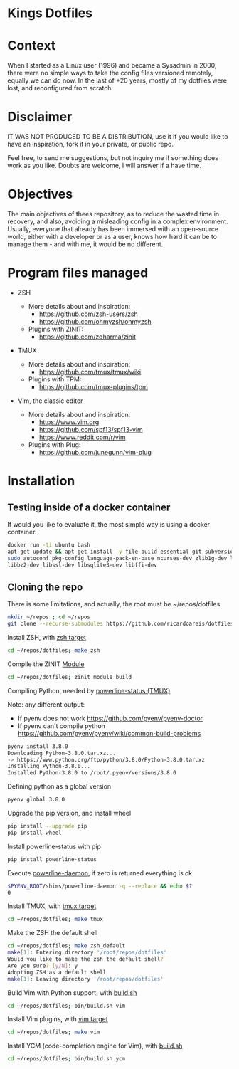 # Kings Dotfiles

# Context

When I started as a Linux user (1996) and became a Sysadmin in 2000, there
were no simple ways to take the config files versioned remotely, equally
we can do now. In the last of +20 years, mostly of my dotfiles were lost,
and reconfigured from scratch.

# Disclaimer

IT WAS NOT PRODUCED TO BE A DISTRIBUTION, use it if you would like to have
an inspiration, fork it in your private, or public repo.

Feel free, to send me suggestions, but not inquiry me if something does work
as you like. Doubts are welcome, I will answer if a have time.

# Objectives

The main objectives of thees repository, as to reduce the wasted time in
recovery, and also, avoiding a misleading config in a complex environment.
Usually, everyone that already has been immersed with an open-source world,
either with a developer or as a user, knows how hard it can be to manage
them - and with me, it would be no different.

# Program files managed

* ZSH
  - More details about and inspiration:
    * https://github.com/zsh-users/zsh
    * https://github.com/ohmyzsh/ohmyzsh
  - Plugins with ZINIT:
    - https://github.com/zdharma/zinit 

* TMUX
  - More details about and inspiration:
    * https://github.com/tmux/tmux/wiki
  - Plugins with TPM:
    - https://github.com/tmux-plugins/tpm

* Vim, the classic editor
  - More details about and inspiration:
    * https://www.vim.org
    * https://github.com/spf13/spf13-vim
    * https://www.reddit.com/r/vim
  - Plugins with Plug:
    - https://github.com/junegunn/vim-plug

# Installation

## Testing inside of a docker container

If would you like to evaluate it, the most simple way is using a docker container.

```sh
docker run -ti ubuntu bash
apt-get update && apt-get install -y file build-essential git subversion curl wget
sudo autoconf pkg-config language-pack-en-base ncurses-dev zlib1g-dev libreadline-dev
libbz2-dev libssl-dev libsqlite3-dev libffi-dev
```

## Cloning the repo

There is some limitations, and actually, the root must be ~/repos/dotfiles.

```sh
mkdir ~/repos ; cd ~/repos
git clone --recurse-submodules https://github.com/ricardoareis/dotfiles
```

Install ZSH, with [zsh target](https://github.com/ricardoareis/dotfiles/blob/master/Makefile#L36)

```sh
cd ~/repos/dotfiles; make zsh
```

Compile the ZINIT [Module](https://github.com/zdharma/zinit/blob/master/README.md#zinit-module)

```sh
cd ~/repos/dotfiles; zinit module build
```

Compiling Python, needed by [powerline-status (TMUX)](https://github.com/powerline/powerline)

Note: any different output:
  * If pyenv does not work https://github.com/pyenv/pyenv-doctor
  * If pyenv can't compile python https://github.com/pyenv/pyenv/wiki/common-build-problems

```sh
pyenv install 3.8.0
Downloading Python-3.8.0.tar.xz...
-> https://www.python.org/ftp/python/3.8.0/Python-3.8.0.tar.xz
Installing Python-3.8.0...
Installed Python-3.8.0 to /root/.pyenv/versions/3.8.0
```

Defining python as a global version

```sh
pyenv global 3.8.0
```

Upgrade the pip version, and install wheel

```sh
pip install --upgrade pip
pip install wheel
```

Install powerline-status with pip

```sh
pip install powerline-status
```

Execute [powerline-daemon](https://github.com/erikw/tmux-powerline), if zero is returned everything is ok

```sh
$PYENV_ROOT/shims/powerline-daemon -q --replace && echo $?
0
```

Install TMUX, with [tmux target](https://github.com/ricardoareis/dotfiles/blob/master/Makefile#L71)

```sh
cd ~/repos/dotfiles; make tmux
```

Make the ZSH the default shell

```sh
cd ~/repos/dotfiles; make zsh_default
make[1]: Entering directory '/root/repos/dotfiles'
Would you like to make the zsh the default shell?
Are you sure? [y/N]: y
Adopting ZSH as a default shell
make[1]: Leaving directory '/root/repos/dotfiles'
```

Build Vim with Python support, with [build.sh](https://github.com/ricardoareis/dotfiles/blob/master/bin/build.sh)

```sh
cd ~/repos/dotfiles; bin/build.sh vim
```

Install Vim plugins, with [vim target](https://github.com/ricardoareis/dotfiles/blob/master/Makefile#L92)

```sh
cd ~/repos/dotfiles; make vim
```

Install YCM (code-completion engine for Vim), with [build.sh](https://github.com/ricardoareis/dotfiles/blob/master/bin/build.sh)

```sh
cd ~/repos/dotfiles; bin/build.sh ycm
```
